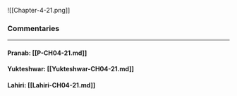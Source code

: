 ![[Chapter-4-21.png]]

### Commentaries

---

#### Pranab: [[P-CH04-21.md]]

#### Yukteshwar: [[Yukteshwar-CH04-21.md]]

#### Lahiri: [[Lahiri-CH04-21.md]]

